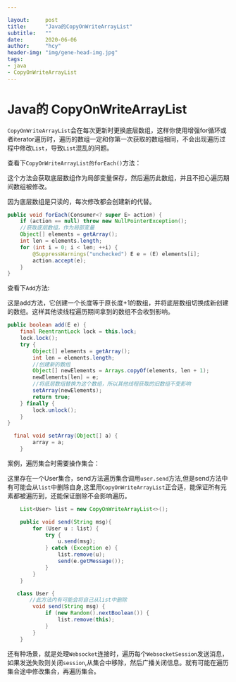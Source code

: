 ```yaml
---

layout:     post
title:      "Java的CopyOnWriteArrayList"
subtitle:   ""
date:       2020-06-06
author:     "hcy"
header-img: "img/gene-head-img.jpg"
tags:
- java
- CopyOnWriteArrayList
---
```




# 

# Java的 CopyOnWriteArrayList



​	`CopyOnWriteArrayList`会在每次更新时更换底层数组，这样你使用增强for循环或者iterator遍历时，遍历的数组一定和你第一次获取的数组相同，不会出现遍历过程中修改`List`，导致`List`混乱的问题。



查看下`CopyOnWriteArrayList的forEach()`方法：

​	这个方法会获取底层数组作为局部变量保存，然后遍历此数组，并且不担心遍历期间数组被修改。

因为底层数组是只读的，每次修改都会创建新的代替。

```java
public void forEach(Consumer<? super E> action) {
    if (action == null) throw new NullPointerException();
    //获取底层数组，作为局部变量
    Object[] elements = getArray();
    int len = elements.length;
    for (int i = 0; i < len; ++i) {
        @SuppressWarnings("unchecked") E e = (E) elements[i];
        action.accept(e);
    }
}
```



查看下`Add`方法:

​	这是add方法，它创建一个长度等于原长度+1的数组，并将底层数组切换成新创建的数组。这样其他读线程遍历期间拿到的数组不会收到影响。

```java
public boolean add(E e) {
    final ReentrantLock lock = this.lock;
    lock.lock();
    try {
        Object[] elements = getArray();
        int len = elements.length;
        //创建新的数组
        Object[] newElements = Arrays.copyOf(elements, len + 1);
        newElements[len] = e;
        //将底层数组替换为这个数组，所以其他线程获取的旧数组不受影响
        setArray(newElements);
        return true;
    } finally {
        lock.unlock();
    }
}

  final void setArray(Object[] a) {
        array = a;
    }
```





案例，遍历集合时需要操作集合：

​	这里存在一个User集合，send方法遍历集合调用`user.send`方法,但是send方法中有可能会从`list`中删除自身,这里用`CopyOnWriteArrayList`正合适，能保证所有元素都被遍历到，还能保证删除不会影响遍历。

```java
    List<User> list = new CopyOnWriteArrayList<>();

    public void send(String msg){
        for (User u : list) {
            try {
                u.send(msg);
            } catch (Exception e) {
                list.remove(u);
                send(e.getMessage());
            }
        }
    }

   class User {
       //此方法内有可能会将自己从list中删除
        void send(String msg) {
            if (new Random().nextBoolean()) {
                list.remove(this);
            }
        }
    }

```



还有种场景，就是处理`Websocket`连接时，遍历每个`WebsocketSession`发送消息，如果发送失败则关闭`session`,从集合中移除，然后广播关闭信息。就有可能在遍历集合途中修改集合，再遍历集合。




